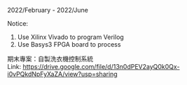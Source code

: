 

2022/February - 2022/June

Notice:
1. Use Xilinx Vivado to program Verilog
2. Use Basys3 FPGA board to process

期末專案：自製洗衣機控制系統  
Link: https://drive.google.com/file/d/13n0dPEV2ayQ0k0Qx-i0vPQkdNpFyXaZA/view?usp=sharing

